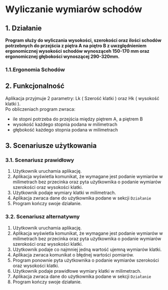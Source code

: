 # Wyliczanie wymiarów schodów

## 1. Działanie
**Program służy do wyliczania wysokości, szerokości oraz ilości schodów potrzebnych do przejścia z piętra A na piętro B z uwzględnieniem ergonomicznej wysokości schodów wynosząceh 150-170 mm oraz ergonomicznej głębokości wynoszącej 290-320mm.**

### 1.1.Ergonomia Schodów


## 2. Funkcjonalność
Aplikacja przyjmuje 2 parametry: Lk ( Szerość klatki ) oraz Hk ( wysokość klatki ). \
Po obliczeniach program zwraca:
- ile stopni potrzeba do przejścia między piętrem A, a piętrem B
- wysokość każdego stopnia podana w milimetrach
- głębokość każdego stopnia podana w milimetrach

## 3. Scenariusze użytkowania

### 3.1. Scenariusz prawidłowy

1) Użytkownik uruchamia aplikację.
2) Aplikacja wyświetla komunikat, że wymagane jest podanie wymiarów w milimetrach bez przecinka oraz pyta użytkownika o podanie wymiarów szerokości oraz wysokości klatki.
3) Użytkownik podaje wymiary klatki w milimetrach.
4) Aplikacja zwraca dane do użytkownika podane w sekcji `Działanie`
5) Program kończy swoje działanie.

### 3.2. Scenariusz alternatywny

1) Użytkownik uruchamia aplikację.
2) Aplikacja wyświetla komunikat, że wymagane jest podanie wymiarów w milimetrach bez przecinka oraz pyta użytkownika o podanie wymiarów szerokości oraz wysokości klatki.
3) Użytkownik podaje co najmniej jedną wartość ujemną wymiarów klatki.
4) Aplikacja zwraca komunikat o błędnej wartości pomiarów.
5) Program ponownie pyta użytkownika o podanie wymiarów szerokości oraz wysokości klatki.
6) Użytkownik podaje prawidłowe wymiary klatki w milimetrach.
7) Aplikacja zwraca dane do użytkownika podane w sekcji `Działanie`
8) Program kończy swoje działanie.
